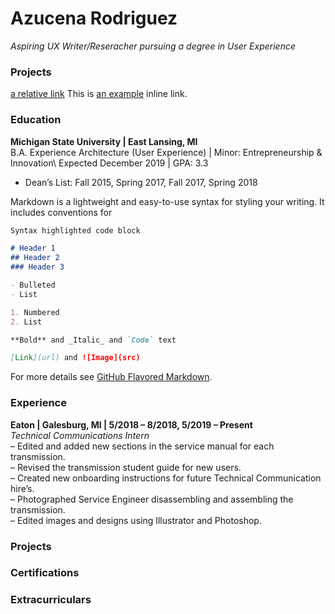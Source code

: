 # Azucena Rodriguez

_Aspiring UX Writer/Reseracher pursuing a degree in User Experience_

### Projects
[a relative link](other_file.md)
This is [an example](snagtecharticle.md "Title") inline link.


### Education

**Michigan State University | East Lansing, MI**\
B.A. Experience Architecture (User Experience) | Minor: Entrepreneurship & Innovation\ 
Expected December 2019 | GPA: 3.3
- Dean’s List: Fall 2015, Spring 2017, Fall 2017, Spring 2018


Markdown is a lightweight and easy-to-use syntax for styling your writing. It includes conventions for

```markdown
Syntax highlighted code block

# Header 1
## Header 2
### Header 3

- Bulleted
- List

1. Numbered
2. List

**Bold** and _Italic_ and `Code` text

[Link](url) and ![Image](src)
```

For more details see [GitHub Flavored Markdown](https://guides.github.com/features/mastering-markdown/).

### Experience

**Eaton | Galesburg, MI | 5/2018 – 8/2018, 5/2019 – Present**\
_Technical Communications Intern_\
– Edited and added new sections in the service manual for each transmission.\
– Revised the transmission student guide for new users.\
– Created new onboarding instructions for future Technical Communication hire’s.\
– Photographed Service Engineer disassembling and assembling the transmission.\
– Edited images and designs using Illustrator and Photoshop.

### Projects

### Certifications

### Extracurriculars
